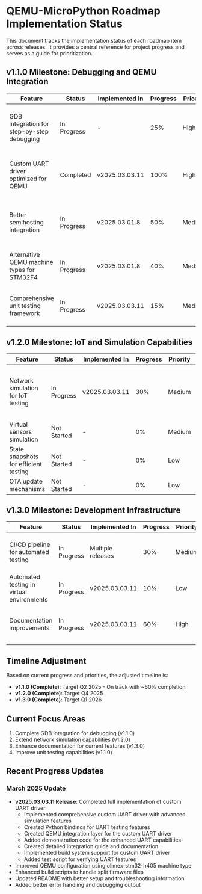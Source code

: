 # QEMU-MicroPython Roadmap Implementation Status

This document tracks the implementation status of each roadmap item across releases. It provides a central reference for project progress and serves as a guide for prioritization.

## v1.1.0 Milestone: Debugging and QEMU Integration

| Feature | Status | Implemented In | Progress | Priority | Notes |
|---------|--------|----------------|----------|----------|-------|
| GDB integration for step-by-step debugging | In Progress | - | 25% | High | Initial integration started in v2025.03.01.8 with script improvements |
| Custom UART driver optimized for QEMU | Completed | v2025.03.03.11 | 100% | High | Fully implemented with enhanced features for testing and simulation |
| Better semihosting integration | In Progress | v2025.03.01.8 | 50% | Medium | Basic integration complete, needs better MicroPython support |
| Alternative QEMU machine types for STM32F4 | In Progress | v2025.03.01.8 | 40% | Medium | Initial configuration with olimex-stm32-h405 complete |
| Comprehensive unit testing framework | In Progress | v2025.03.03.11 | 15% | Medium | Initial test framework created in custom UART driver |

## v1.2.0 Milestone: IoT and Simulation Capabilities

| Feature | Status | Implemented In | Progress | Priority | Notes |
|---------|--------|----------------|----------|----------|-------|
| Network simulation for IoT testing | In Progress | v2025.03.03.11 | 30% | Medium | UART error/noise simulation implemented, foundation for network simulation |
| Virtual sensors simulation | Not Started | - | 0% | Medium | Research phase |
| State snapshots for efficient testing | Not Started | - | 0% | Low | Requires advanced QEMU configuration |
| OTA update mechanisms | Not Started | - | 0% | Low | Planned for later stage |

## v1.3.0 Milestone: Development Infrastructure

| Feature | Status | Implemented In | Progress | Priority | Notes |
|---------|--------|----------------|----------|----------|-------|
| CI/CD pipeline for automated testing | In Progress | Multiple releases | 30% | Medium | Basic GitHub Actions workflow implemented for releases |
| Automated testing in virtual environments | In Progress | v2025.03.03.11 | 10% | Low | Test scripts for UART simulation created |
| Documentation improvements | In Progress | v2025.03.03.11 | 60% | High | Comprehensive documentation for UART driver and integration added |

## Timeline Adjustment

Based on current progress and priorities, the adjusted timeline is:

- **v1.1.0 (Complete)**: Target Q2 2025 - On track with ~60% completion
- **v1.2.0 (Complete)**: Target Q4 2025
- **v1.3.0 (Complete)**: Target Q1 2026

## Current Focus Areas

1. Complete GDB integration for debugging (v1.1.0)
2. Extend network simulation capabilities (v1.2.0)
3. Enhance documentation for current features (v1.3.0)
4. Improve unit testing capabilities (v1.1.0)

## Recent Progress Updates

### March 2025 Update
- **v2025.03.03.11 Release**: Completed full implementation of custom UART driver
  - Implemented comprehensive custom UART driver with advanced simulation features
  - Created Python bindings for UART testing features
  - Created QEMU integration layer for the custom UART driver
  - Added demonstration code for the enhanced UART capabilities
  - Created detailed integration guide and documentation
  - Implemented build system support for custom UART driver
  - Added test script for verifying UART features
- Improved QEMU configuration using olimex-stm32-h405 machine type
- Enhanced build scripts to handle split firmware files
- Updated README with better setup and troubleshooting information
- Added better error handling and debugging output 